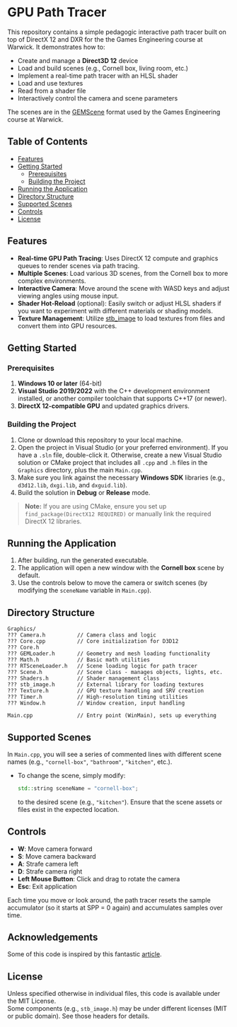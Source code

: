 # GPU Path Tracer

This repository contains a simple pedagogic interactive path tracer built on top of DirectX 12 and DXR for the the Games Engineering course at Warwick. It demonstrates how to:
- Create and manage a **Direct3D 12** device
- Load and build scenes (e.g., Cornell box, living room, etc.)
- Implement a real-time path tracer with an HLSL shader
- Load and use textures
- Read from a shader file
- Interactively control the camera and scene parameters

The scenes are in the [GEMScene](https://github.com/MSCGamesTom/GEM) format used by the Games Engineering course at Warwick.

## Table of Contents
- [Features](#features)
- [Getting Started](#getting-started)
  - [Prerequisites](#prerequisites)
  - [Building the Project](#building-the-project)
- [Running the Application](#running-the-application)
- [Directory Structure](#directory-structure)
- [Supported Scenes](#supported-scenes)
- [Controls](#controls)
- [License](#license)

## Features
- **Real-time GPU Path Tracing**: Uses DirectX 12 compute and graphics queues to render scenes via path tracing.
- **Multiple Scenes**: Load various 3D scenes, from the Cornell box to more complex environments.
- **Interactive Camera**: Move around the scene with WASD keys and adjust viewing angles using mouse input.
- **Shader Hot-Reload** (optional): Easily switch or adjust HLSL shaders if you want to experiment with different materials or shading models.
- **Texture Management**: Utilize [stb_image](https://github.com/nothings/stb) to load textures from files and convert them into GPU resources.

## Getting Started

### Prerequisites
1. **Windows 10 or later** (64-bit)
2. **Visual Studio 2019/2022** with the C++ development environment installed, or another compiler toolchain that supports C++17 (or newer).
3. **DirectX 12-compatible GPU** and updated graphics drivers.

### Building the Project
1. Clone or download this repository to your local machine.
2. Open the project in Visual Studio (or your preferred environment). If you have a `.sln` file, double-click it. Otherwise, create a new Visual Studio solution or CMake project that includes all `.cpp` and `.h` files in the `Graphics` directory, plus the main `Main.cpp`.
3. Make sure you link against the necessary **Windows SDK** libraries (e.g., `d3d12.lib`, `dxgi.lib`, and `dxguid.lib`).
4. Build the solution in **Debug** or **Release** mode.

> **Note:** If you are using CMake, ensure you set up `find_package(DirectX12 REQUIRED)` or manually link the required DirectX 12 libraries.

## Running the Application
1. After building, run the generated executable.  
2. The application will open a new window with the **Cornell box** scene by default.  
3. Use the controls below to move the camera or switch scenes (by modifying the `sceneName` variable in `Main.cpp`).

## Directory Structure
```
Graphics/
??? Camera.h          // Camera class and logic
??? Core.cpp          // Core initialization for D3D12
??? Core.h
??? GEMLoader.h       // Geometry and mesh loading functionality
??? Math.h            // Basic math utilities
??? RTSceneLoader.h   // Scene loading logic for path tracer
??? Scene.h           // Scene class - manages objects, lights, etc.
??? Shaders.h         // Shader management class
??? stb_image.h       // External library for loading textures
??? Texture.h         // GPU texture handling and SRV creation
??? Timer.h           // High-resolution timing utilities
??? Window.h          // Window creation, input handling

Main.cpp              // Entry point (WinMain), sets up everything
```

## Supported Scenes
In `Main.cpp`, you will see a series of commented lines with different scene names (e.g., `"cornell-box"`, `"bathroom"`, `"kitchen"`, etc.).  
- To change the scene, simply modify:
  ```cpp
  std::string sceneName = "cornell-box";
  ```
  to the desired scene (e.g., `"kitchen"`). Ensure that the scene assets or files exist in the expected location.

## Controls
- **W**: Move camera forward  
- **S**: Move camera backward  
- **A**: Strafe camera left  
- **D**: Strafe camera right  
- **Left Mouse Button**: Click and drag to rotate the camera  
- **Esc**: Exit application  

Each time you move or look around, the path tracer resets the sample accumulator (so it starts at SPP = 0 again) and accumulates samples over time.

## Acknowledgements
Some of this code is inspired by this fantastic [article](https://landelare.github.io/2023/02/18/dxr-tutorial.html).

## License
Unless specified otherwise in individual files, this code is available under the MIT License.  
Some components (e.g., `stb_image.h`) may be under different licenses (MIT or public domain). See those headers for details.